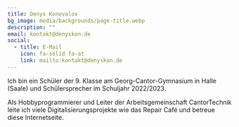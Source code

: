 ```yaml
---
title: Denys Konovalov
bg_image: media/backgrounds/page-title.webp
description: ""
email: kontakt@denyskon.de
social:
  - title: E-Mail
    icon: fa-solid fa-at
    link: mailto:kontakt@denyskon.de
---
```

Ich bin ein Schüler der 9. Klasse am Georg-Cantor-Gymnasium in Halle (Saale) und Schülersprecher im Schuljahr 2022/2023.

Als Hobbyprogrammierer und Leiter der Arbeitsgemeinschaft CantorTechnik leite ich viele Digitalisierungsprojekte wie das Repair Café und betreue diese Internetseite.
